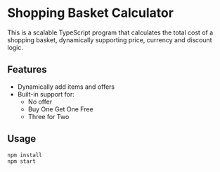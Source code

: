 # Shopping Basket Calculator

This is a scalable TypeScript program that calculates the total cost of a shopping basket, dynamically supporting price, currency and discount logic.

## Features

- Dynamically add items and offers
- Built-in support for:
  - No offer
  - Buy One Get One Free
  - Three for Two

## Usage

```bash
npm install
npm start
